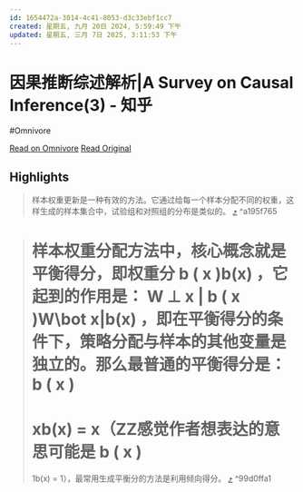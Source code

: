 ```yaml
---
id: 1654472a-3014-4c41-8053-d3c33ebf1cc7
created: 星期五, 九月 20日 2024, 5:59:49 下午
updated: 星期五, 三月 7日 2025, 3:11:53 下午
---
```


# 因果推断综述解析|A Survey on Causal Inference(3) - 知乎
#Omnivore

[Read on Omnivore](https://omnivore.app/me/a-survey-on-causal-inference-3-190389a9b51)
[Read Original](https://zhuanlan.zhihu.com/p/364488325)

## Highlights

> 样本权重更新是一种有效的方法。它通过给每一个样本分配不同的权重，这样生成的样本集合中，试验组和对照组的分布是类似的。 [⤴️](https://omnivore.app/me/a-survey-on-causal-inference-3-190389a9b51#a195f765-6958-4bb1-99c4-08166afdb1d6)  ^a195f765

> 样本权重分配方法中，核心概念就是平衡得分，即权重分 
> b
> (
> x
> )b(x) ，它起到的作用是： 
> W
> ⊥
> x
> |
> b
> (
> x
> )W\bot x|b(x) ，即在平衡得分的条件下，策略分配与样本的其他变量是独立的。那么最普通的平衡得分是：
> b
> (
> x
> )
> =
> xb(x) = x（ZZ感觉作者想表达的意思可能是
> b
> (
> x
> )
> =
> 1b(x) = 1），最常用生成平衡分的方法是利用倾向得分。 [⤴️](https://omnivore.app/me/a-survey-on-causal-inference-3-190389a9b51#99d0ffa1-5957-47af-9772-67838f9f245f)  ^99d0ffa1

